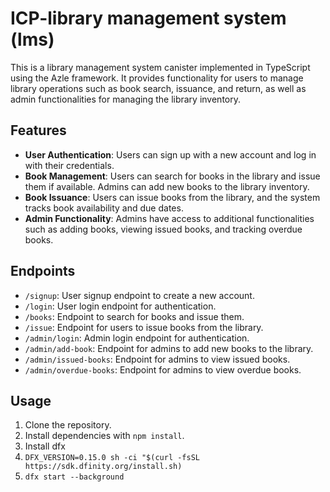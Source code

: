 # ICP-library management system (lms)
This is a library management system canister implemented in TypeScript using the Azle framework. It provides functionality for users to manage library operations such as book search, issuance, and return, as well as admin functionalities for managing the library inventory.

## Features

- **User Authentication**: Users can sign up with a new account and log in with their credentials.
- **Book Management**: Users can search for books in the library and issue them if available. Admins can add new books to the library inventory.
- **Book Issuance**: Users can issue books from the library, and the system tracks book availability and due dates.
- **Admin Functionality**: Admins have access to additional functionalities such as adding books, viewing issued books, and tracking overdue books.

## Endpoints

- `/signup`: User signup endpoint to create a new account.
- `/login`: User login endpoint for authentication.
- `/books`: Endpoint to search for books and issue them.
- `/issue`: Endpoint for users to issue books from the library.
- `/admin/login`: Admin login endpoint for authentication.
- `/admin/add-book`: Endpoint for admins to add new books to the library.
- `/admin/issued-books`: Endpoint for admins to view issued books.
- `/admin/overdue-books`: Endpoint for admins to view overdue books.

## Usage

1. Clone the repository.
2. Install dependencies with ```npm install```.
3. Install dfx
4. ```DFX_VERSION=0.15.0 sh -ci "$(curl -fsSL https://sdk.dfinity.org/install.sh)```
5. ```dfx start --background```


